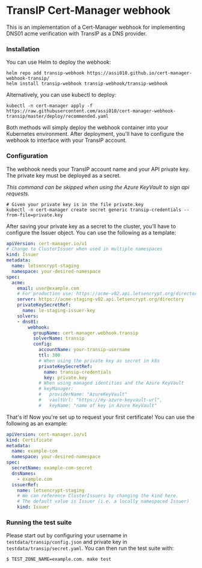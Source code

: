 # TransIP Cert-Manager webhook

This is an implementation of a Cert-Manager webhook for implementing DNS01 acme verification with TransIP as a DNS provider.

### Installation

You can use Helm to deploy the webhook:

```shell script
helm repo add transip-webhook https://assi010.github.io/cert-manager-webhook-transip/
helm install transip-webhook transip-webhook/transip-webhook
```

Alternatively, you can use kubectl to deploy:

```shell script
kubectl -n cert-manager apply -f https://raw.githubusercontent.com/assi010/cert-manager-webhook-transip/master/deploy/recommended.yaml
```

Both methods will simply deploy the webhook container into your Kubernetes environment. After deployment, you'll have to configure the webhook to interface with your TransIP account.

### Configuration

The webhook needs your TransIP account name and your API private key. The private key must be deployed as a secret.

_This command can be skipped when using the Azure KeyVault to sign api requests._

```shell script
# Given your private key is in the file private.key
kubectl -n cert-manager create secret generic transip-credentials --from-file=private.key
```

After saving your private key as a secret to the cluster, you'll have to configure the Issuer object. You can use the following as a template:
```yaml
apiVersion: cert-manager.io/v1
# Change to ClusterIssuer when used in multiple namespaces
kind: Issuer 
metadata:
  name: letsencrypt-staging
  namespace: your-desired-namespace
spec:
  acme:
    email: user@example.com
    # For production use: https://acme-v02.api.letsencrypt.org/directory
    server: https://acme-staging-v02.api.letsencrypt.org/directory
    privateKeySecretRef:
      name: le-staging-issuer-key
    solvers:
    - dns01:
        webhook:
          groupName: cert-manager.webhook.transip
          solverName: transip
          config:
            accountName: your-transip-username
            ttl: 300
            # When using the private key as secret in k8s
            privateKeySecretRef:
              name: transip-credentials
              key: private.key
            # When using managed identities and the Azure KeyVault
            # keyManager:
            #   providerName: "AzureKeyVault"
            #   vaultUrl: "https://my-azure-keyvault-url",
            #   keyName: "name of key in Azure KeyVault"
```

That's it! Now you're set up to request your first certificate!
You can use the following as an example:

```yaml
apiVersion: cert-manager.io/v1
kind: Certificate
metadata:
  name: example-com
  namespace: your-desired-namespace
spec:
  secretName: example-com-secret
  dnsNames:
    - example.com
  issuerRef:
    name: letsencrypt-staging
    # We can reference ClusterIssuers by changing the kind here.
    # The default value is Issuer (i.e. a locally namespaced Issuer)
    kind: Issuer
```

### Running the test suite

Please start out by configuring your username in `testdata/transip/config.json` and private key in `testdata/transip/secret.yaml`. You can then run the test suite with:

```bash
$ TEST_ZONE_NAME=example.com. make test
```
